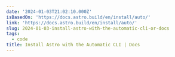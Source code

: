 ```yaml
---
date: '2024-01-03T21:02:10.000Z'
isBasedOn: 'https://docs.astro.build/en/install/auto/'
link: 'https://docs.astro.build/en/install/auto/'
slug: 2024-01-03-install-astro-with-the-automatic-cli-or-docs
tags:
  - code
title: Install Astro with the Automatic CLI | Docs
---
```


